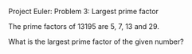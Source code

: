 Project Euler: Problem 3: Largest prime factor

The prime factors of 13195 are 5, 7, 13 and 29.

What is the largest prime factor of the given number?
